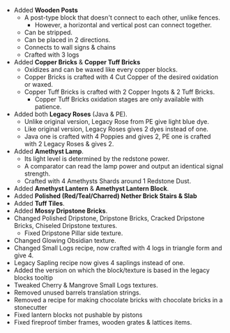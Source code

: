* Added **Wooden Posts**
  * A post-type block that doesn't connect to each other, unlike fences. 
    * However, a horizontal and vertical post can connect together.
  * Can be stripped.
  * Can be placed in 2 directions.
  * Connects to wall signs & chains
  * Crafted with 3 logs
* Added **Copper Bricks** & **Copper Tuff Bricks**
  * Oxidizes and can be waxed like every copper blocks.
  * Copper Bricks is crafted with 4 Cut Copper of the desired oxidation or waxed.
  * Copper Tuff Bricks is crafted with 2 Copper Ingots & 2 Tuff Bricks.
    * Copper Tuff Bricks oxidation stages are only available with patience.
* Added both **Legacy Roses** (Java & PE).
  * Unlike original version, Legacy Rose from PE give light blue dye.
  * Like original version, Legacy Roses gives 2 dyes instead of one.
  * Java one is crafted with 4 Poppies and gives 2, PE one is crafted with 2 Legacy Roses & gives 2.
* Added **Amethyst Lamp**.
  * Its light level is determined by the redstone power.
  * A comparator can read the lamp power and output an identical signal strength.
  * Crafted with 4 Amethysts Shards around 1 Redstone Dust.
* Added **Amethyst Lantern** & **Amethyst Lantern Block**.
* Added **Polished (Red/Teal/Charred) Nether Brick Stairs & Slab**
* Added **Tuff Tiles**.
* Added **Mossy Dripstone Bricks**.
* Changed Polished Dripstone, Dripstone Bricks, Cracked Dripstone Bricks, Chiseled Dripstone textures.
  * Fixed Dripstone Pillar side texture.
* Changed Glowing Obsidian texture.
* Changed Small Logs recipe, now crafted with 4 logs in triangle form and give 4.
* Legacy Sapling recipe now gives 4 saplings instead of one.
* Added the version on which the block/texture is based in the legacy blocks tooltip
* Tweaked Cherry & Mangrove Small Logs textures.
* Removed unused barrels translation strings.
* Removed a recipe for making chocolate bricks with chocolate bricks in a stonecutter
* Fixed lantern blocks not pushable by pistons
* Fixed fireproof timber frames, wooden grates & lattices items.


